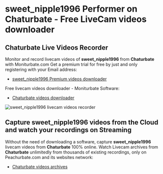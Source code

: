 # sweet_nipple1996 Performer on Chaturbate - Free LiveCam videos downloader

## Chaturbate Live Videos Recorder

Monitor and record livecam videos of **sweet_nipple1996** from **Chaturbate** with Moniturbate.com
Get a premium trial for free by just and only registering with your Email address:
* [sweet_nipple1996 Premium videos downloader](https://moniturbate.com/request-demo-licence-key.html)

Free livecam videos downloader - Moniturbate Software:
* [Chaturbate videos downloader](https://moniturbate.com/moniturbate-download-software.html)

![sweet_nipple1996 livecam videos recorder](https://peachurnet.com/templates/moniturbate-software.png)


## Capture sweet_nipple1996 videos from the Cloud and watch your recordings on Streaming

Without the need of downloading a software, capture **sweet_nipple1996** livecam videos from **Chaturbate** 100% online.
Watch Livecam archives from **Chaturbate** unlimitedly from thousands of existing recordings, only on Peachurbate.com and its websites network:
* [Chaturbate videos archives](https://peachurnet.com/)